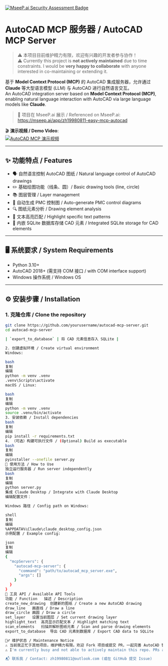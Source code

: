 [![MseeP.ai Security Assessment Badge](https://mseep.net/pr/zh19980811-easy-mcp-autocad-badge.png)](https://mseep.ai/app/zh19980811-easy-mcp-autocad)


# AutoCAD MCP 服务器 / AutoCAD MCP Server

> ⚠️ 本项目目前维护精力有限，欢迎有兴趣的开发者参与协作！  
> ⚠️ Currently this project is **not actively maintained** due to time constraints. I would be **very happy to collaborate** with anyone interested in co-maintaining or extending it.

基于 **Model Context Protocol (MCP)** 的 AutoCAD 集成服务器，允许通过 **Claude** 等大型语言模型 (LLM) 与 AutoCAD 进行自然语言交互。  
An AutoCAD integration server based on **Model Context Protocol (MCP)**, enabling natural language interaction with AutoCAD via large language models like **Claude**.

> 🔗 项目在 MseeP.ai 展示 / Referenced on MseeP.ai:  
> https://mseep.ai/app/zh19980811-easy-mcp-autocad

🎬 **演示视频 / Demo Video**:  
[![AutoCAD MCP 演示视频](https://img.youtube.com/vi/-I6CTc3Xaek/0.jpg)](https://www.youtube.com/watch?v=-I6CTc3Xaek)

---

## ✨ 功能特点 / Features

- 🗣️ 自然语言控制 AutoCAD 图纸 / Natural language control of AutoCAD drawings  
- ✏️ 基础绘图功能（线条、圆）/ Basic drawing tools (line, circle)  
- 📚 图层管理 / Layer management  
- 🧠 自动生成 PMC 控制图 / Auto-generate PMC control diagrams  
- 🔍 图纸元素分析 / Drawing element analysis  
- 🔦 文本高亮匹配 / Highlight specific text patterns  
- 💾 内嵌 SQLite 数据库存储 CAD 元素 / Integrated SQLite storage for CAD elements  

---

## 🖥️ 系统要求 / System Requirements

- Python 3.10+  
- AutoCAD 2018+ (需支持 COM 接口 / with COM interface support)  
- Windows 操作系统 / Windows OS  

---

## ⚙️ 安装步骤 / Installation

### 1. 克隆仓库 / Clone the repository

```bash
git clone https://github.com/yourusername/autocad-mcp-server.git
cd autocad-mcp-server

| `export_to_database` | 将 CAD 元素信息存入 SQLite |

2. 创建虚拟环境 / Create virtual environment
Windows:

bash
复制
编辑
python -m venv .venv
.venv\Scripts\activate
macOS / Linux:

bash
复制
编辑
python -m venv .venv
source .venv/bin/activate
3. 安装依赖 / Install dependencies
bash
复制
编辑
pip install -r requirements.txt
4. （可选）构建可执行文件 / (Optional) Build as executable
bash
复制
编辑
pyinstaller --onefile server.py
🚀 使用方法 / How to Use
独立运行服务器 / Run server independently
bash
复制
编辑
python server.py
集成 Claude Desktop / Integrate with Claude Desktop
编辑配置文件：

Windows 路径 / Config path on Windows:

shell
复制
编辑
%APPDATA%\Claude\claude_desktop_config.json
示例配置 / Example config:

json
复制
编辑
{
  "mcpServers": {
    "autocad-mcp-server": {
      "command": "path/to/autocad_mcp_server.exe",
      "args": []
    }
  }
}
🧰 工具 API / Available API Tools
功能 / Function	描述 / Description
create_new_drawing	创建新的图纸 / Create a new AutoCAD drawing
draw_line	画直线 / Draw a line
draw_circle	画圆 / Draw a circle
set_layer	设置当前图层 / Set current drawing layer
highlight_text	高亮显示匹配文本 / Highlight matching text
scan_elements	扫描并解析图纸元素 / Scan and parse drawing elements
export_to_database	导出 CAD 元素到数据库 / Export CAD data to SQLite

🙋‍♂️ 维护状态 / Maintenance Notice
⚠️ 当前我正忙于其他项目，维护精力有限。欢迎 Fork 项目或提交 PR，一起完善 AutoCAD 智能交互生态！
⚠️ I'm currently busy and not able to actively maintain this repo. PRs and collaborators are welcome!

📬 联系我 / Contact: zh19980811@outlook.com (或在 GitHub 提交 Issue)
